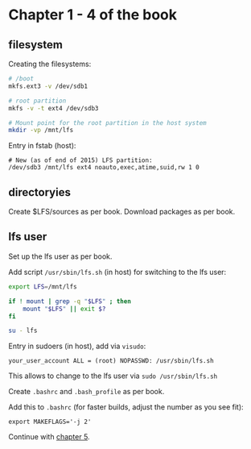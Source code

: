 # Chapter 1 - 4 of the book

## filesystem

Creating the filesystems:
```BASH
# /boot
mkfs.ext3 -v /dev/sdb1

# root partition
mkfs -v -t ext4 /dev/sdb3

# Mount point for the root partition in the host system
mkdir -vp /mnt/lfs
```

Entry in fstab (host):
```
# New (as of end of 2015) LFS partition:
/dev/sdb3 /mnt/lfs ext4 noauto,exec,atime,suid,rw 1 0
```

## directoryies

Create $LFS/sources as per book. Download packages as per book.

## lfs user

Set up the lfs user as per book.

Add script `/usr/sbin/lfs.sh` (in host) for switching to the lfs user:
```BASH
export LFS=/mnt/lfs

if ! mount | grep -q "$LFS" ; then
    mount "$LFS" || exit $?
fi

su - lfs
```

Entry in sudoers (in host), add via `visudo`:
```
your_user_account ALL = (root) NOPASSWD: /usr/sbin/lfs.sh
```

This allows to change to the lfs user via `sudo /usr/sbin/lfs.sh`

Create `.bashrc` and `.bash_profile` as per book.

Add this to `.bashrc` (for faster builds, adjust the number as you see fit):
```
export MAKEFLAGS='-j 2'
```

Continue with [chapter 5](chapter5.md).
